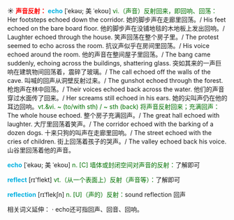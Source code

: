 ☀ <font color="red">**声音反射：**</font>
<font color="sky blue">**echo**</font> [ˈekəʊ; 美 ˈekoʊ]
<font color="rgb(227, 108, 9)">vi.（声音）反射回来，即回响、回荡：</font>Her footsteps echoed down the corridor. 她的脚步声在走廊里回荡。/ His feet echoed on the bare board floor. 他的脚步声在没铺地毯的木地板上发出回响。/ Laughter echoed through the house. 笑声回荡在整个房子里。/ The protest seemed to echo across the room. 抗议声似乎在房间里回荡。/ His voice echoed around the room. 他的声音在整间屋子里回荡。/ The bang came suddenly, echoing across the buildings, shattering glass. 突如其来的一声巨响在建筑物间回荡着，震碎了玻璃。/ The call echoed off the walls of the cave. 叫喊的回声从洞壁反射过来。/ The gunshot echoed through the forest. 枪炮声在林中回荡。/ Their voices echoed back across the water. 他们的声音穿过水面传了回来。/ Her screams still echoed in his ears. 她的尖叫声仍在他的耳边回响。<font color="rgb(227, 108, 9)">vt.&vi. ~ (to/with sth) / ~ sth (back) 将声音反射回来；充满回声：</font>The whole house echoed. 整个房子充满回声。/ The great hall echoed with laughter. 大厅里回荡着笑声。/ The corridor echoed with the barking of a dozen dogs. 十来只狗的叫声在走廊里回响。/ The street echoed with the cries of children. 街上回荡着孩子的哭声。/ The valley echoed back his voice. 山谷里回荡着他的声音。
           
<font color="sky blue">**echo**</font> [ˈekəʊ; 美 ˈekoʊ]
<font color="rgb(227, 108, 9)">n. [C] 墙体或封闭空间对声音的反射：</font>了解即可

<font color="sky blue">**reflect**</font> [rɪ'flekt] 
<font color="rgb(227, 108, 9)">vt.（从一个表面上）反射（声音等）：</font>了解即可
           
<font color="sky blue">**reflection**</font> [rɪˈflekʃn]
<font color="rgb(227, 108, 9)">n. [U]（声的）反射：</font>sound reflection 回声

相关词义延伸：
· echo还可指回声、回音、回响。